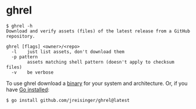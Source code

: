# ghrel

```
$ ghrel -h
Download and verify assets (files) of the latest release from a GitHub repository.

ghrel [flags] <owner>/<repo>
  -l	just list assets, don't download them
  -p pattern
    	assets matching shell pattern (doesn't apply to checksum files)
  -v	be verbose
```

To use ghrel download a [binary](https://github.com/jreisinger/ghrel/releases) for your system and architecture. Or, if you have [Go installed](https://go.dev/doc/install):

```
$ go install github.com/jreisinger/ghrel@latest
```
